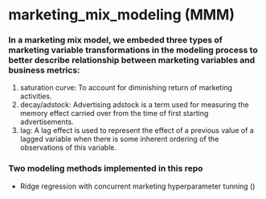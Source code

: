 # marketing_mix_modeling (MMM)

### In a marketing mix model, we embeded three types of marketing variable transformations in the modeling process to better describe relationship between marketing variables and business metrics:
1. saturation curve: To account for diminishing return of marketing activities.
2. decay/adstock: Advertising adstock is a term used for measuring the memory effect carried over from the time of first starting advertisements.
3. lag: A lag effect is used to represent the effect of a previous value of a lagged variable when there is some inherent ordering of the observations of this variable. 

### Two modeling methods implemented in this repo
* Ridge regression with concurrent marketing hyperparameter tunning ()
